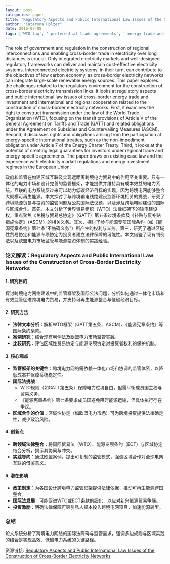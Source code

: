 ```yaml
---
layout: post
categories: paper
title: "Regulatory Aspects and Public International Law Issues of the Construction of Cross-Border Electricity Networks"
author: "Kateryna Holzer"
date: 2016-07-08
tags: ['WTO law', ' preferential trade agreements', ' energy trade and investment', ' renewable energy', ' regional interconnections']
---
```


The role of government and regulation in the construction of regional interconnections and enabling cross-border trade in electricity over long distances is crucial. Only integrated electricity markets and well-designed regulatory frameworks can deliver and maintain cost-effective electricity systems. Interconnected electricity systems, in their turn, can contribute to the objectives of low carbon economy, as cross-border electricity networks can integrate large-scale renewable energy sources. This paper explores the challenges related to the regulatory environment for the construction of cross-border electricity transmission links. It looks at regulatory aspects and public international law issues of cross-border energy trade and investment and international and regional cooperation related to the construction of cross-border electricity networks. First, it examines the right to construct transmission under the law of the World Trade Organization (WTO), focusing on the transit provisions of Article V of the General Agreement on Tariffs and Trade (GATT) and related obligations under the Agreement on Subsidies and Countervailing Measures (ASCM). Second, it discusses rights and obligations arising from the participation at energy-specific international treaties, such as the non-impediment obligation under Article 7 of the Energy Charter Treaty. Third, it looks at the potential of creating legal guarantees for investors under regional trade and energy-specific agreements. The paper draws on existing case law and the experience with electricity market regulations and energy investment regimes in the European Union.

政府和监管在构建区域互联及实现远距离跨境电力贸易中的作用至关重要。只有一体化的电力市场和设计完善的监管框架，才能提供并维持具有成本效益的电力系统。互联的电力系统反过来可以助力低碳经济目标的实现，因为跨境电网能够整合大规模可再生能源。本文探讨了与跨境输电线路建设监管环境相关的挑战，研究了跨境能源贸易与投资的监管问题及公共国际法议题，以及涉及跨境电网建设的国际与区域合作。首先，本文分析了世界贸易组织（WTO）法律框架下的输电建设权，重点聚焦《关税与贸易总协定》（GATT）第五条过境条款及《补贴与反补贴措施协定》（ASCM）的相关义务。其次，探讨了参与能源专项国际条约（如《能源宪章条约》第七条"不妨碍义务"）所产生的权利与义务。第三，研究了通过区域性贸易协定和能源专项协定为投资者建立法律保障的可能性。本文借鉴了现有判例法以及欧盟电力市场监管与能源投资体制的实践经验。

### **论文解读：Regulatory Aspects and Public International Law Issues of the Construction of Cross-Border Electricity Networks**

#### **1. 研究目的**  
探讨跨境电力网络建设中的监管框架及国际公法问题，分析如何通过一体化市场和有效监管促进跨境电力贸易，并支持可再生能源整合与低碳经济目标。

#### **2. 研究方法**  
- **法律文本分析**：解析WTO框架（GATT第五条、ASCM）、《能源宪章条约》等国际条约条款。  
- **案例研究**：结合现有判例法及欧盟电力市场监管实践。  
- **比较研究**：评估区域性贸易协定与能源专项协定对投资者权利的保护机制。  

#### **3. 核心观点**  
- **监管框架的关键性**：跨境电力网络需依赖一体化市场和协调的监管体系，以降低成本并保障系统稳定性。  
- **国际法挑战**：  
  - WTO规则（如GATT第五条）保障电力过境自由，但需平衡成员国主权与贸易义务。  
  - 《能源宪章条约》第七条要求成员国避免阻碍能源运输，但具体执行存在争议。  
- **区域合作的价值**：区域性协定（如欧盟电力市场）可为跨境投资提供法律确定性，减少政治风险。  

#### **4. 创新点**  
- **跨领域法律整合**：将国际贸易法（WTO）、能源专项条约（ECT）与区域协定结合分析，揭示其协同与冲突。  
- **实践导向**：通过欧盟案例，提出可复制的监管模式，强调区域合作对全球电网互联的借鉴意义。  

#### **5. 潜在影响**  
- **政策制定**：为各国设计跨境电力监管框架提供法律依据，推动可再生能源跨国整合。  
- **国际法发展**：可能促进WTO或ECT条款的细化，以应对新兴能源贸易争端。  
- **投资激励**：明确法律保障可吸引私人资本投入跨境电网项目，加速能源转型。  

### **总结**  
论文系统分析了跨境电力网络的国际法障碍与监管需求，强调多边规则与区域实践的结合是实现高效、低碳电力系统的关键路径。

资源链接: [Regulatory Aspects and Public International Law Issues of the Construction of Cross-Border Electricity Networks](https://papers.ssrn.com/sol3/papers.cfm?abstract_id=2805950)
